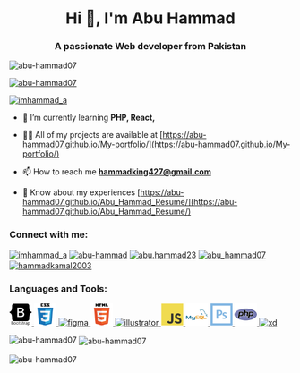 <h1 align="center">Hi 👋, I'm Abu Hammad</h1>
<h3 align="center">A passionate Web developer from Pakistan</h3>

<p align="left"> <img src="https://komarev.com/ghpvc/?username=abu-hammad07&label=Profile%20views&color=0e75b6&style=flat" alt="abu-hammad07" /> </p>

<p align="left"> <a href="https://github.com/ryo-ma/github-profile-trophy"><img src="https://github-profile-trophy.vercel.app/?username=abu-hammad07" alt="abu-hammad07" /></a> </p>

<p align="left"> <a href="https://twitter.com/imhammad_a" target="blank"><img src="https://img.shields.io/twitter/follow/imhammad_a?logo=twitter&style=for-the-badge" alt="imhammad_a" /></a> </p>

- 🌱 I’m currently learning **PHP, React,**

- 👨‍💻 All of my projects are available at [https://abu-hammad07.github.io/My-portfolio/](https://abu-hammad07.github.io/My-portfolio/)

- 📫 How to reach me **hammadking427@gmail.com**

- 📄 Know about my experiences [https://abu-hammad07.github.io/Abu_Hammad_Resume/](https://abu-hammad07.github.io/Abu_Hammad_Resume/)

<h3 align="left">Connect with me:</h3>
<p align="left">
<a href="https://twitter.com/imhammad_a" target="blank"><img align="center" src="https://raw.githubusercontent.com/rahuldkjain/github-profile-readme-generator/master/src/images/icons/Social/twitter.svg" alt="imhammad_a" height="30" width="40" /></a>
<a href="https://linkedin.com/in/abu-hammad" target="blank"><img align="center" src="https://raw.githubusercontent.com/rahuldkjain/github-profile-readme-generator/master/src/images/icons/Social/linked-in-alt.svg" alt="abu-hammad" height="30" width="40" /></a>
<a href="https://fb.com/abu.hammad23" target="blank"><img align="center" src="https://raw.githubusercontent.com/rahuldkjain/github-profile-readme-generator/master/src/images/icons/Social/facebook.svg" alt="abu.hammad23" height="30" width="40" /></a>
<a href="https://instagram.com/abu_hammad07" target="blank"><img align="center" src="https://raw.githubusercontent.com/rahuldkjain/github-profile-readme-generator/master/src/images/icons/Social/instagram.svg" alt="abu_hammad07" height="30" width="40" /></a>
<a href="https://www.hackerrank.com/hammadkamal2003" target="blank"><img align="center" src="https://raw.githubusercontent.com/rahuldkjain/github-profile-readme-generator/master/src/images/icons/Social/hackerrank.svg" alt="hammadkamal2003" height="30" width="40" /></a>
</p>

<h3 align="left">Languages and Tools:</h3>
<p align="left"> <a href="https://getbootstrap.com" target="_blank" rel="noreferrer"> <img src="https://raw.githubusercontent.com/devicons/devicon/master/icons/bootstrap/bootstrap-plain-wordmark.svg" alt="bootstrap" width="40" height="40"/> </a> <a href="https://www.w3schools.com/css/" target="_blank" rel="noreferrer"> <img src="https://raw.githubusercontent.com/devicons/devicon/master/icons/css3/css3-original-wordmark.svg" alt="css3" width="40" height="40"/> </a> <a href="https://www.figma.com/" target="_blank" rel="noreferrer"> <img src="https://www.vectorlogo.zone/logos/figma/figma-icon.svg" alt="figma" width="40" height="40"/> </a> <a href="https://www.w3.org/html/" target="_blank" rel="noreferrer"> <img src="https://raw.githubusercontent.com/devicons/devicon/master/icons/html5/html5-original-wordmark.svg" alt="html5" width="40" height="40"/> </a> <a href="https://www.adobe.com/in/products/illustrator.html" target="_blank" rel="noreferrer"> <img src="https://www.vectorlogo.zone/logos/adobe_illustrator/adobe_illustrator-icon.svg" alt="illustrator" width="40" height="40"/> </a> <a href="https://developer.mozilla.org/en-US/docs/Web/JavaScript" target="_blank" rel="noreferrer"> <img src="https://raw.githubusercontent.com/devicons/devicon/master/icons/javascript/javascript-original.svg" alt="javascript" width="40" height="40"/> </a> <a href="https://www.mysql.com/" target="_blank" rel="noreferrer"> <img src="https://raw.githubusercontent.com/devicons/devicon/master/icons/mysql/mysql-original-wordmark.svg" alt="mysql" width="40" height="40"/> </a> <a href="https://www.photoshop.com/en" target="_blank" rel="noreferrer"> <img src="https://raw.githubusercontent.com/devicons/devicon/master/icons/photoshop/photoshop-line.svg" alt="photoshop" width="40" height="40"/> </a> <a href="https://www.php.net" target="_blank" rel="noreferrer"> <img src="https://raw.githubusercontent.com/devicons/devicon/master/icons/php/php-original.svg" alt="php" width="40" height="40"/> </a> <a href="https://www.adobe.com/products/xd.html" target="_blank" rel="noreferrer"> <img src="https://cdn.worldvectorlogo.com/logos/adobe-xd.svg" alt="xd" width="40" height="40"/> </a> </p>

<p><img align="left" src="https://github-readme-stats.vercel.app/api/top-langs?username=abu-hammad07&show_icons=true&locale=en&layout=compact" alt="abu-hammad07" /></p>

<p>&nbsp;<img align="center" src="https://github-readme-stats.vercel.app/api?username=abu-hammad07&show_icons=true&locale=en" alt="abu-hammad07" /></p>

<p><img align="center" src="https://github-readme-streak-stats.herokuapp.com/?user=abu-hammad07&" alt="abu-hammad07" /></p>
